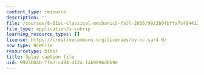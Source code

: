 ```yaml
---
content_type: resource
description: ''
file: /courses/8-01sc-classical-mechanics-fall-2016/9923b04bffa7c404412a1ab9096d0b9e_xZn4l1TSvPQ.srt
file_type: application/x-subrip
learning_resource_types: []
license: https://creativecommons.org/licenses/by-nc-sa/4.0/
ocw_type: OCWFile
resourcetype: Other
title: 3play caption file
uid: 9923b04b-ffa7-c404-412a-1ab9096d0b9e
---
```

